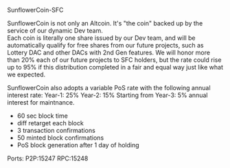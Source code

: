 
SunflowerCoin-SFC

SunflowerCoin is not only an Altcoin. It's "the coin" backed up by the service of our dynamic Dev team.  
Each coin is literally one share issued by our Dev team, and will be automatically qualify for free shares 
from our future projects, such as Lottery DAC and other DACs with 2nd Gen features. We will honor more than 
20% each of our future projects to SFC holders, but the rate could rise up to 95% if this distribution 
completed in a fair and equal way just like what we expected. 

SunflowerCoin also adopts a variable PoS rate with the following annual interest rate:
Year-1: 25%
Year-2: 15%
Starting from Year-3: 5% annual interest for maintnance. 

- 60 sec block time
- diff retarget each block
- 3 transaction confirmations
- 50 minted block confirmations
- PoS block generation after 1 day of holding


Ports:
P2P:15247
RPC:15248
